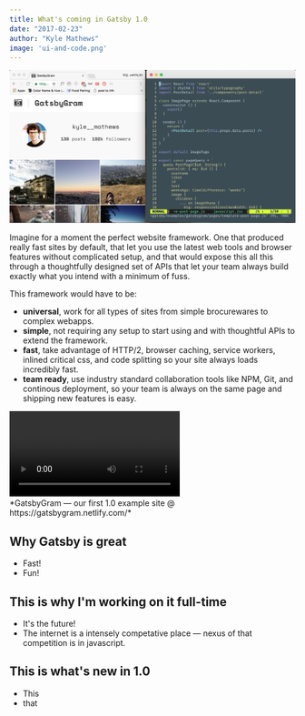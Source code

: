 ```yaml
---
title: What's coming in Gatsby 1.0
date: "2017-02-23"
author: "Kyle Mathews"
image: 'ui-and-code.png'
---
```


![GatsbyGram](ui-and-code.png)

Imagine for a moment the perfect website framework. One that produced
really fast sites by default, that let you use the latest web tools and
browser features without complicated setup, and that would expose this
all this through a thoughtfully designed set of APIs that let your team
always build exactly what you intend with a minimum of fuss.

This framework would have to be:

* **universal**, work for all types of sites from simple brocurewares to
complex webapps.
* **simple**, not requiring any setup to start using and with thoughtful
APIs to extend the framework.
* **fast**, take advantage of HTTP/2, browser caching, service workers,
inlined critical css, and code splitting so your site always loads
incredibly fast.
* **team ready**, use industry standard collaboration tools like NPM,
Git, and continous deployment, so your team is always on the same page
and shipping new features is easy.

<div>
<video controls="controls" autoplay="true" loop="true">
  <source type="video/mp4" src="/gatsbygram.mp4"></source>
  <p>Your browser does not support the video element.</p>
</video>
</div>*GatsbyGram — our first 1.0
example site @ https://gatsbygram.netlify.com/*

## Why Gatsby is great

* Fast!
* Fun!

## This is why I'm working on it full-time

* It's the future!
* The internet is a intensely competative place — nexus of that
  competition is in javascript.

## This is what's new in 1.0

* This
* that
